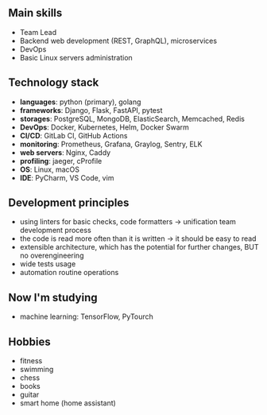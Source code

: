 ## Main skills
- Team Lead
- Backend web development (REST, GraphQL), microservices
- DevOps
- Basic Linux servers administration

## Technology stack
- **languages**: python (primary), golang
- **frameworks**: Django, Flask, FastAPI, pytest
- **storages**: PostgreSQL, MongoDB, ElasticSearch, Memcached, Redis
- **DevOps**: Docker, Kubernetes, Helm, Docker Swarm
- **CI/CD**: GitLab CI, GitHub Actions
- **monitoring**: Prometheus, Grafana, Graylog, Sentry, ELK
- **web servers**: Nginx, Caddy
- **profiling**: jaeger, cProfile
- **OS**: Linux, macOS
- **IDE**: PyCharm, VS Code, vim

## Development principles
- using linters for basic checks, code formatters -> unification team development process
- the code is read more often than it is written -> it should be easy to read
- extensible architecture, which has the potential for further changes, BUT no overengineering
- wide tests usage
- automation routine operations

## Now I'm studying
- machine learning: TensorFlow, PyTourch

## Hobbies
- fitness
- swimming
- chess
- books
- guitar
- smart home (home assistant)
